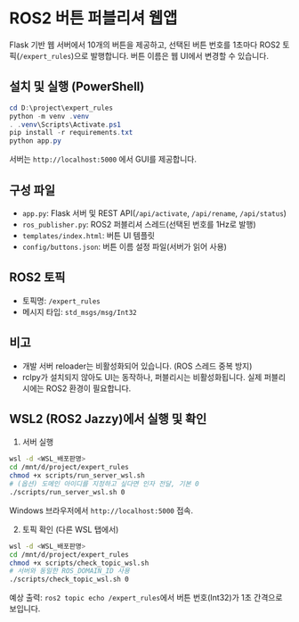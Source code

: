 ROS2 버튼 퍼블리셔 웹앱
=================================

Flask 기반 웹 서버에서 10개의 버튼을 제공하고, 선택된 버튼 번호를 1초마다 ROS2 토픽(`/expert_rules`)으로 발행합니다. 버튼 이름은 웹 UI에서 변경할 수 있습니다.

설치 및 실행 (PowerShell)
---------------------------------

```powershell
cd D:\project\expert_rules
python -m venv .venv
. .venv\Scripts\Activate.ps1
pip install -r requirements.txt
python app.py
```

서버는 `http://localhost:5000` 에서 GUI를 제공합니다.

구성 파일
---------------------------------

- `app.py`: Flask 서버 및 REST API(`/api/activate`, `/api/rename`, `/api/status`)
- `ros_publisher.py`: ROS2 퍼블리셔 스레드(선택된 번호를 1Hz로 발행)
- `templates/index.html`: 버튼 UI 템플릿
- `config/buttons.json`: 버튼 이름 설정 파일(서버가 읽어 사용)

ROS2 토픽
---------------------------------

- 토픽명: `/expert_rules`
- 메시지 타입: `std_msgs/msg/Int32`

비고
---------------------------------

- 개발 서버 reloader는 비활성화되어 있습니다. (ROS 스레드 중복 방지)
- rclpy가 설치되지 않아도 UI는 동작하나, 퍼블리시는 비활성화됩니다. 실제 퍼블리시에는 ROS2 환경이 필요합니다.

WSL2 (ROS2 Jazzy)에서 실행 및 확인
---------------------------------

1) 서버 실행
```bash
wsl -d <WSL_배포판명>
cd /mnt/d/project/expert_rules
chmod +x scripts/run_server_wsl.sh
# (옵션) 도메인 아이디를 지정하고 싶다면 인자 전달, 기본 0
./scripts/run_server_wsl.sh 0
```
Windows 브라우저에서 `http://localhost:5000` 접속.

2) 토픽 확인 (다른 WSL 탭에서)
```bash
wsl -d <WSL_배포판명>
cd /mnt/d/project/expert_rules
chmod +x scripts/check_topic_wsl.sh
# 서버와 동일한 ROS_DOMAIN_ID 사용
./scripts/check_topic_wsl.sh 0
```
예상 출력: `ros2 topic echo /expert_rules`에서 버튼 번호(Int32)가 1초 간격으로 보입니다.


